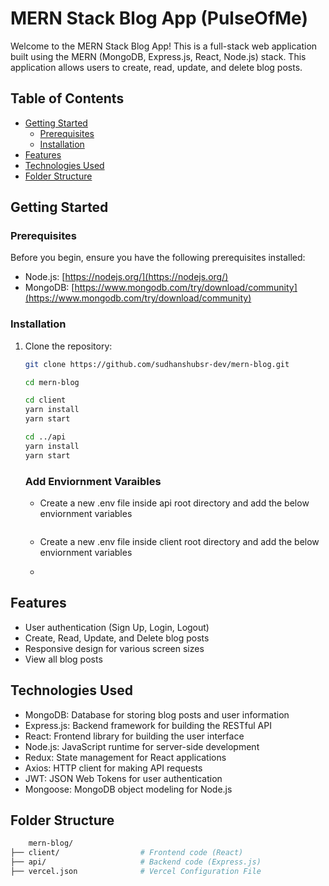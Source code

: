 # MERN Stack Blog App (PulseOfMe)

Welcome to the MERN Stack Blog App! This is a full-stack web application built using the MERN (MongoDB, Express.js, React, Node.js) stack. This application allows users to create, read, update, and delete blog posts.

## Table of Contents

- [Getting Started](#getting-started)
  - [Prerequisites](#prerequisites)
  - [Installation](#installation)
- [Features](#features)
- [Technologies Used](#technologies-used)
- [Folder Structure](#folder-structure)


## Getting Started

### Prerequisites

Before you begin, ensure you have the following prerequisites installed:

- Node.js: [https://nodejs.org/](https://nodejs.org/)
- MongoDB: [https://www.mongodb.com/try/download/community](https://www.mongodb.com/try/download/community)

### Installation

1. Clone the repository:

   ```bash
   git clone https://github.com/sudhanshubsr-dev/mern-blog.git

   cd mern-blog

   cd client
   yarn install
   yarn start

   cd ../api
   yarn install
   yarn start
   ```
   ### Add Enviornment Varaibles
   - Create a new .env file inside api root directory and add the below enviornment variables
     ```bash
     ```
   - Create a new .env file inside client root directory and add the below enviornment variables
   - ```bash
     ```


## Features

- User authentication (Sign Up, Login, Logout)
- Create, Read, Update, and Delete blog posts
- Responsive design for various screen sizes
- View all blog posts

## Technologies Used
- MongoDB: Database for storing blog posts and user information
- Express.js: Backend framework for building the RESTful API
- React: Frontend library for building the user interface
- Node.js: JavaScript runtime for server-side development
- Redux: State management for React applications
- Axios: HTTP client for making API requests
- JWT: JSON Web Tokens for user authentication
- Mongoose: MongoDB object modeling for Node.js


## Folder Structure
```bash
    mern-blog/
├── client/                  # Frontend code (React)
├── api/                     # Backend code (Express.js)
├── vercel.json              # Vercel Configuration File

```
   
  
   
